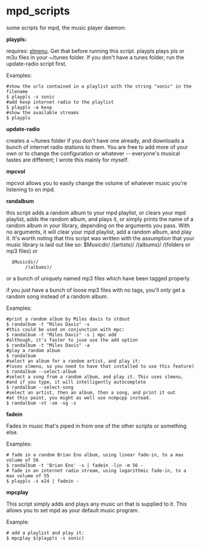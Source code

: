 # mpd_scripts
some scripts for mpd, the music player daemon:

**playpls:**

  requires: [slmenu](https://bitbucket.org/rafaelgg/slmenu). Get that before running this script.
  playpls plays pls or m3u files in your ~/tunes folder. If you don't have a tunes folder, run the update-radio script first.

  Examples:

    #show the urls contained in a playlist with the string "sonic" in the filename
    $ playpls -s sonic
    #add kexp internet radio to the playlist
    $ playpls -a kexp
    #show the available streams
    $ playpls

**update-radio**

  creates a ~/tunes folder if you don't have one already, and downloads a bunch of internet radio stations to them. You are free to add more of your own or to change the configuration or whatever -- everyone's musical tastes are different; I wrote this mainly for myself.

**mpcvol**

  mpcvol allows you to easily change the volume of whatever music you're listening to on mpd.

**randalbum**

  this script adds a random album to your mpd playlist, or clears your mpd playlist, adds the random album, and plays it, or simply prints the name of a random album in your library, depending on the arguments you pass. With no arguments, it will clear your mpd playlist, add a random album, and play it. It's worth noting that this script was written with the assumption that your music library is laid out like so:
      $Musicdir/
              /(artists)/
                       /(albums)/
                              /(folders or mp3 files)
  or
    
      $Musicdir/
           /(albums)/

  or a bunch of uniquely named mp3 files which have been tagged properly.
                            
  if you just have a bunch of loose mp3 files with no tags, you'll only get a random song instead of a random album.

  Examples:

    #print a random album by Miles davis to stdout
    $ randalbum -t "Miles Davis" -s
    #this could be used on conjunction with mpc:
    $ randalbum -t "Miles Davis" -s | mpc add
    #although, it's faster to juse use the add option
    $ randalbum -t "Miles Davis" -a
    #play a random album
    $ randalbum
    #select an album for a random artist, and play it:
    #(uses slmenu, so you need to have that installed to use this feature)
    $ randalbum --select-album
    #select a song from a random album, and play it. This uses slmenu,
    #and if you type, it will intelligently autocomplete
    $ randalbum --select-song
    #select an artist, then an album, then a song, and print it out
    #at this point, you might as well use ncmpcpp instead.
    $ randalbum -st -sm -sg -s

**fadein**

Fades in music that's piped in from one of the other scripts or something else.

Examples:

    # fade in a random Brian Eno album, using linear fade-in, to a max volume of 56
    $ randalbum -t 'Brian Eno' -s | fadein -lin -m 56 -
    # fade in an internet radio stream, using logarithmic fade-in, to a max volume of 55
    $ playpls -s e24 | fadein -

**mpcplay**

This script simply adds and plays any music uri that is supplied to it. This allows you to set mpd as your default music program.

Example:

    # add a playlist and play it:
    $ mpcplay $(playpls -s sonic)
